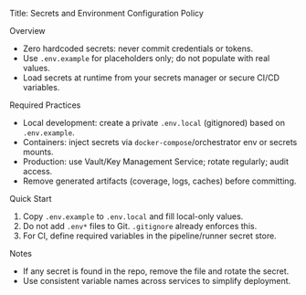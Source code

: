 Title: Secrets and Environment Configuration Policy

Overview
- Zero hardcoded secrets: never commit credentials or tokens.
- Use `.env.example` for placeholders only; do not populate with real values.
- Load secrets at runtime from your secrets manager or secure CI/CD variables.

Required Practices
- Local development: create a private `.env.local` (gitignored) based on `.env.example`.
- Containers: inject secrets via `docker-compose`/orchestrator env or secrets mounts.
- Production: use Vault/Key Management Service; rotate regularly; audit access.
- Remove generated artifacts (coverage, logs, caches) before committing.

Quick Start
1) Copy `.env.example` to `.env.local` and fill local-only values.
2) Do not add `.env*` files to Git. `.gitignore` already enforces this.
3) For CI, define required variables in the pipeline/runner secret store.

Notes
- If any secret is found in the repo, remove the file and rotate the secret.
- Use consistent variable names across services to simplify deployment.
